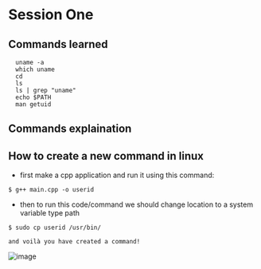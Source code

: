 # Session One
## Commands learned
```
  uname -a
  which uname
  cd
  ls
  ls | grep "uname"
  echo $PATH
  man getuid
```
## Commands explaination 
   

## How to create a new command in linux
  * first make a cpp application and run it using this command:
```
$ g++ main.cpp -o userid
```
  * then to run this code/command we should change location to a system variable type path 
```
$ sudo cp userid /usr/bin/
```
    and voilà you have created a command!
  
![image](https://github.com/Reemaa828/Linux_11_5/assets/112731236/59ffa8a3-3fa0-4a8b-84b5-ed785d30c9d8)



